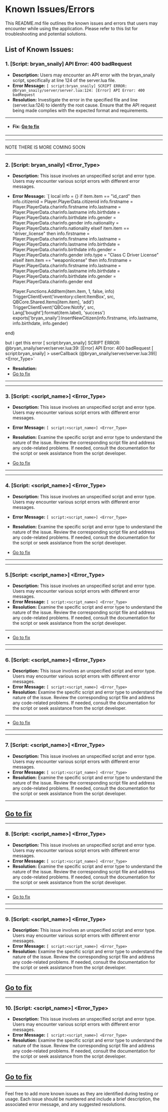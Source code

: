 # Known Issues/Errors

This README.md file outlines the known issues and errors that users may encounter while using the application. Please refer to this list for troubleshooting and potential solutions.

## List of Known Issues:

### 1. [Script: bryan_snaily] API Error: 400 badRequest
- **Description:** Users may encounter an API error with the bryan_snaily script, specifically at line 124 of the server.lua file.
- **Error Message:** `[ script:bryan_snaily] SCRIPT ERROR: @bryan_snaily/server/server.lua:124: [Error] API Error: 400 badRequest`
- **Resolution:** Investigate the error in the specified file and line (server.lua:124) to identify the root cause. Ensure that the API request being made complies with the expected format and requirements.
----
- #### Fix: [Go to fix](https://github.com/EWANZO101/Bryan-Snailycad-Integration-/blob/main/1fix.md)
----
- -----------------------------------------------------------------------------------------------------------------------------------------------------------------------
NOTE THERE IS MORE COMING SOON
____________________________________________________________________________________________________________________________________________________________________________
### 2. [Script: bryan_snaily] <Error_Type>
- **Description:** This issue involves an unspecified script and error type. Users may encounter various script errors with different error messages.
- **Error Message:** `[ local info = {}
    if item.item == "id_card" then
        info.citizenid = Player.PlayerData.citizenid
        info.firstname = Player.PlayerData.charinfo.firstname
        info.lastname = Player.PlayerData.charinfo.lastname
        info.birthdate = Player.PlayerData.charinfo.birthdate
        info.gender = Player.PlayerData.charinfo.gender
        info.nationality = Player.PlayerData.charinfo.nationality
    elseif item.item == "driver_license" then
        info.firstname = Player.PlayerData.charinfo.firstname
        info.lastname = Player.PlayerData.charinfo.lastname
        info.birthdate = Player.PlayerData.charinfo.birthdate
        info.gender = Player.PlayerData.charinfo.gender
        info.type = "Class C Driver License"
    elseif item.item == "weaponlicense" then
        info.firstname = Player.PlayerData.charinfo.firstname
        info.lastname = Player.PlayerData.charinfo.lastname
        info.birthdate = Player.PlayerData.charinfo.birthdate
        info.gender = Player.PlayerData.charinfo.gender
    end

    Player.Functions.AddItem(item.item, 1, false, info)
    TriggerClientEvent('inventory:client:ItemBox', src, QBCore.Shared.Items[item.item], 'add')
    TriggerClientEvent('QBCore:Notify', src, Lang['bought']:format(item.label), 'success')
    exports['bryan_snaily']:InsertNewCitizen(info.firstname, info.lastname, info.birthdate, info.gender)

end)

but i get this error
[ script:bryan_snaily] SCRIPT ERROR: @bryan_snaily/server/server.lua:39: [Error] API Error: 400 badRequest
[ script:bryan_snaily] > userCallback (@bryan_snaily/server/server.lua:39)] <Error_Type>`
- **Resolution:**
-  [Go to fix](https://github.com/EWANZO101/Bryan-Snailycad-Integration-/blob/main/2fix.md)
----
------------------------------------------------------------------------------------------------------
### 3. [Script: <script_name>] <Error_Type>
- **Description:** This issue involves an unspecified script and error type. Users may encounter various script errors with different error messages.
- **Error Message:** `[ script:<script_name>] <Error_Type>`
- **Resolution:** Examine the specific script and error type to understand the nature of the issue. Review the corresponding script file and address any code-related problems. If needed, consult the documentation for the script or seek assistance from the script developer.

-  [Go to fix](https://github.com/EWANZO101/Bryan-Snailycad-Integration-/blob/main/3fix.md)
----
------------------------------------------------------------------------------------------------------
### 4. [Script: <script_name>] <Error_Type>
- **Description:** This issue involves an unspecified script and error type. Users may encounter various script errors with different error messages.
- **Error Message:** `[ script:<script_name>] <Error_Type>`
- **Resolution:** Examine the specific script and error type to understand the nature of the issue. Review the corresponding script file and address any code-related problems. If needed, consult the documentation for the script or seek assistance from the script developer.

-  [Go to fix](https://github.com/EWANZO101/Bryan-Snailycad-Integration-/blob/main/4fix.md)
----
------------------------------------------------------------------------------------------------------
### 5.[Script: <script_name>] <Error_Type>
- **Description:** This issue involves an unspecified script and error type. Users may encounter various script errors with different error messages.
- **Error Message:** `[ script:<script_name>] <Error_Type>`
- **Resolution:** Examine the specific script and error type to understand the nature of the issue. Review the corresponding script file and address any code-related problems. If needed, consult the documentation for the script or seek assistance from the script developer.
--------------------------------------------------------------------------------------------
-  [Go to fix](https://github.com/EWANZO101/Bryan-Snailycad-Integration-/blob/main/5fix.md)
----
------------------------------------------------------------------------------------------------------
### 6. [Script: <script_name>] <Error_Type>
- **Description:** This issue involves an unspecified script and error type. Users may encounter various script errors with different error messages.
- **Error Message:** `[ script:<script_name>] <Error_Type>`
- **Resolution:** Examine the specific script and error type to understand the nature of the issue. Review the corresponding script file and address any code-related problems. If needed, consult the documentation for the script or seek assistance from the script developer.
-----------------------------------------------------------------------------
-  [Go to fix](https://github.com/EWANZO101/Bryan-Snailycad-Integration-/blob/main/6fix.md)
----
- ------------------------------------------------------------------------------------------------------
### 7. [Script: <script_name>] <Error_Type>
- **Description:** This issue involves an unspecified script and error type. Users may encounter various script errors with different error messages.
- **Error Message:** `[ script:<script_name>] <Error_Type>`
- **Resolution:** Examine the specific script and error type to understand the nature of the issue. Review the corresponding script file and address any code-related problems. If needed, consult the documentation for the script or seek assistance from the script developer.
- ------------
 [Go to fix](https://github.com/EWANZO101/Bryan-Snailycad-Integration-/blob/main/7fix.md)
----
------------------------------------------------------------------------------------------------------
### 8. [Script: <script_name>] <Error_Type>
- **Description:** This issue involves an unspecified script and error type. Users may encounter various script errors with different error messages.
- **Error Message:** `[ script:<script_name>] <Error_Type>`
- **Resolution:** Examine the specific script and error type to understand the nature of the issue. Review the corresponding script file and address any code-related problems. If needed, consult the documentation for the script or seek assistance from the script developer.
------------
-  [Go to fix](https://github.com/EWANZO101/Bryan-Snailycad-Integration-/blob/main/8fix.md)
----
------------------------------------------------------------------------------------------------------
### 9. [Script: <script_name>] <Error_Type>
- **Description:** This issue involves an unspecified script and error type. Users may encounter various script errors with different error messages.
- **Error Message:** `[ script:<script_name>] <Error_Type>`
- **Resolution:** Examine the specific script and error type to understand the nature of the issue. Review the corresponding script file and address any code-related problems. If needed, consult the documentation for the script or seek assistance from the script developer.
--------
 [Go to fix](https://github.com/EWANZO101/Bryan-Snailycad-Integration-/blob/main/9fix.md)
----
------------------------------------------------------------------------------------------------------
### 10. [Script: <script_name>] <Error_Type>
- **Description:** This issue involves an unspecified script and error type. Users may encounter various script errors with different error messages.
- **Error Message:** `[ script:<script_name>] <Error_Type>`
- **Resolution:** Examine the specific script and error type to understand the nature of the issue. Review the corresponding script file and address any code-related problems. If needed, consult the documentation for the script or seek assistance from the script developer.
---------
 [Go to fix](https://github.com/EWANZO101/Bryan-Snailycad-Integration-/blob/main/10fix.md)
----
------------------------------------------------------------------------------------------------------
Feel free to add more known issues as they are identified during testing or usage. Each issue should be numbered and include a brief description, the associated error message, and any suggested resolutions.

